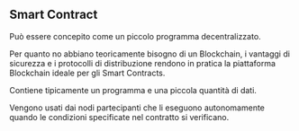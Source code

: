 ## Smart Contract

Può essere concepito come un piccolo programma decentralizzato.

Per quanto no abbiano teoricamente bisogno di un Blockchain, i vantaggi di sicurezza e i protocolli di distribuzione rendono in pratica la piattaforma Blockchain ideale per gli Smart Contracts.

Contiene tipicamente un programma e una piccola quantità di dati.

Vengono usati dai nodi partecipanti che li eseguono autonomamente quando le condizioni specificate nel contratto si verificano.